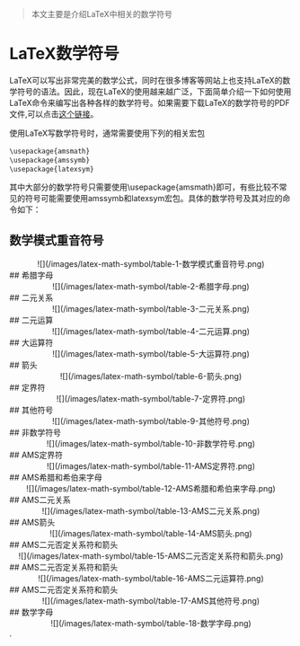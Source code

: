 
<!--more-->
>本文主要是介绍LaTeX中相关的数学符号

# LaTeX数学符号
LaTeX可以写出非常完美的数学公式，同时在很多博客等网站上也支持LaTeX的数学符号的语法。因此，现在LaTeX的使用越来越广泛，下面简单介绍一下如何使用LaTeX命令来编写出各种各样的数学符号。如果需要下载LaTeX的数学符号的PDF文件,可以点击[这个链接](/file-pdfs/latex-math-symbol.pdf)。

使用LaTeX写数学符号时，通常需要使用下列的相关宏包
```
\usepackage{amsmath}
\usepackage{amssymb}
\usepackage{latexsym}
```
其中大部分的数学符号只需要使用\usepackage{amsmath}即可，有些比较不常见的符号可能需要使用amssymb和latexsym宏包。具体的数学符号及其对应的命令如下：



## 数学模式重音符号
<div align=center>
    ![](/images/latex-math-symbol/table-1-数学模式重音符号.png)
</div> 
## 希腊字母
<div align=center>
    ![](/images/latex-math-symbol/table-2-希腊字母.png)
</div> 
## 二元关系
<div align=center>
    ![](/images/latex-math-symbol/table-3-二元关系.png)
</div> 
## 二元运算
<div align=center>
    ![](/images/latex-math-symbol/table-4-二元运算.png)
</div> 
## 大运算符
<div align=center>
    ![](/images/latex-math-symbol/table-5-大运算符.png)
</div> 
## 箭头
<div align=center>
    ![](/images/latex-math-symbol/table-6-箭头.png)
</div> 
## 定界符
<div align=center>
    ![](/images/latex-math-symbol/table-7-定界符.png)
</div> 
## 其他符号
<div align=center>
    ![](/images/latex-math-symbol/table-9-其他符号.png)
</div> 
## 非数学符号
<div align=center>
    ![](/images/latex-math-symbol/table-10-非数学符号.png)
</div> 
## AMS定界符
<div align=center>
    ![](/images/latex-math-symbol/table-11-AMS定界符.png)
</div> 
## AMS希腊和希伯来字母
<div align=center>
    ![](/images/latex-math-symbol/table-12-AMS希腊和希伯来字母.png)
</div> 
## AMS二元关系
<div align=center>
    ![](/images/latex-math-symbol/table-13-AMS二元关系.png)
</div> 
## AMS箭头
<div align=center>
    ![](/images/latex-math-symbol/table-14-AMS箭头.png)
</div> 
## AMS二元否定关系符和箭头
<div align=center>
    ![](/images/latex-math-symbol/table-15-AMS二元否定关系符和箭头.png)
</div> 
## AMS二元否定关系符和箭头
<div align=center>
    ![](/images/latex-math-symbol/table-16-AMS二元运算符.png)
</div> 
## AMS二元否定关系符和箭头
<div align=center>
    ![](/images/latex-math-symbol/table-17-AMS其他符号.png)
</div> 
## 数学字母
<div align=center>![](/images/latex-math-symbol/table-18-数学字母.png)
</div> 
.



